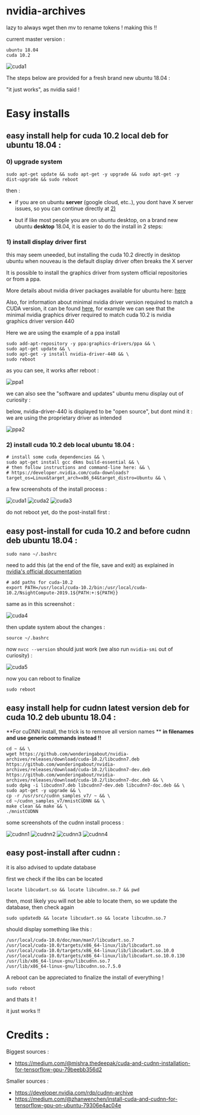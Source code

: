 # nvidia-archives

lazy to always wget then mv to rename tokens ! making this !!

current master version : 

```
ubuntu 18.04
cuda 10.2
```

![cuda1](https://raw.githubusercontent.com/wonderingabout/nvidia-archives/master/pictures/10.0/cuda1.png)

The steps below are provided for a fresh brand new ubuntu 18.04 :

"it just works", as nvidia said !

# Easy installs

## easy install help for cuda 10.2 local deb for ubuntu 18.04 :

### 0) upgrade system

```
sudo apt-get update && sudo apt-get -y upgrade && sudo apt-get -y dist-upgrade && sudo reboot
```

then : 

- if you are on ubuntu **server** (google cloud, etc..), you dont have X 
server issues, so you can continue directly at 
[2)](#2-install-cuda-102-deb-local-ubuntu-1804-)

- but if like most people you are on ubuntu desktop, on a brand new 
ubuntu **desktop** 18.04, it is easier to do the install in 2 steps: 

### 1) install display driver first

this may seem uneeded, but installing the cuda 10.2 directly in 
desktop ubuntu when nouveau is the default display driver often 
breaks the X server

It is possible to install the graphics driver from system 
official repositories or from a ppa.

More details about nvidia driver packages available for ubuntu here:
[here](https://packages.ubuntu.com/search?suite=default&section=all&arch=any&keywords=nvidia&searchon=names)

Also, for information about minimal nvidia driver version required 
to match a CUDA version, it can be found
[here](https://docs.nvidia.com/cuda/cuda-toolkit-release-notes/index.html), 
for example we can see that the minimal nvidia graphics driver required 
to match cuda 10.2 is nvidia graphics driver version 440

Here we are using the example of a ppa install

```
sudo add-apt-repository -y ppa:graphics-drivers/ppa && \
sudo apt-get update && \
sudo apt-get -y install nvidia-driver-440 && \
sudo reboot
```

as you can see, it works after reboot : 

![ppa1](https://raw.githubusercontent.com/wonderingabout/nvidia-archives/master/pictures/10.0/ppa1.png)

we can also see the "software and updates" ubuntu 
menu display out of curiosity :

below, nvidia-driver-440 is displayed to be "open source", but 
dont mind it : we are using the proprietary driver as intended

![ppa2](https://raw.githubusercontent.com/wonderingabout/nvidia-archives/master/pictures/10.0/ppa2.png)

### 2) install cuda 10.2 deb local ubuntu 18.04 :

```
# install some cuda dependencies && \
sudo apt-get install gcc dkms build-essential && \
# then follow instructions and command-line here: && \
# https://developer.nvidia.com/cuda-downloads?target_os=Linux&target_arch=x86_64&target_distro=Ubuntu && \
```

a few screenshots of the install process : 

![cuda1](https://raw.githubusercontent.com/wonderingabout/nvidia-archives/master/pictures/10.0/cuda1.png)
![cuda2](https://raw.githubusercontent.com/wonderingabout/nvidia-archives/master/pictures/10.0/cuda2.png)
![cuda3](https://raw.githubusercontent.com/wonderingabout/nvidia-archives/master/pictures/10.0/cuda3.png)

do not reboot yet, do the post-install first : 

## easy post-install for cuda 10.2 and before cudnn deb ubuntu 18.04 :

```
sudo nano ~/.bashrc
```

need to add this (at the end of the file, save and exit) 
as explained in 
[nvidia's official documentation](https://docs.nvidia.com/cuda/cuda-installation-guide-linux/index.html#post-installation-actions)

```
# add paths for cuda-10.2
export PATH=/usr/local/cuda-10.2/bin:/usr/local/cuda-10.2/NsightCompute-2019.1${PATH:+:${PATH}}
```

same as in this screenshot : 

![cuda4](https://raw.githubusercontent.com/wonderingabout/nvidia-archives/master/pictures/10.0/cuda4.png)

then update system about the changes : 

```
source ~/.bashrc
```

now `nvcc --version` should just work (we also run `nvidia-smi` 
out of curiosity) : 

![cuda5](https://raw.githubusercontent.com/wonderingabout/nvidia-archives/master/pictures/10.0/cuda5.png)

now you can reboot to finalize

```
sudo reboot
```

## easy install help for cudnn latest version deb for cuda 10.2 deb ubuntu 18.04 :

**For cuDNN install, the trick is to remove all version names **
**in filenames and use generic commands instead !!**

```
cd ~ && \
wget https://github.com/wonderingabout/nvidia-archives/releases/download/cuda-10.2/libcudnn7.deb https://github.com/wonderingabout/nvidia-archives/releases/download/cuda-10.2/libcudnn7-dev.deb https://github.com/wonderingabout/nvidia-archives/releases/download/cuda-10.2/libcudnn7-doc.deb && \
sudo dpkg -i libcudnn7.deb libcudnn7-dev.deb libcudnn7-doc.deb && \
sudo apt-get -y upgrade && \
cp -r /usr/src/cudnn_samples_v7/ ~ && \
cd ~/cudnn_samples_v7/mnistCUDNN && \
make clean && make && \
./mnistCUDNN
```

some screenshots of the cudnn install process :

![cudnn1](https://raw.githubusercontent.com/wonderingabout/nvidia-archives/master/pictures/10.0/cudnn1.png)
![cudnn2](https://raw.githubusercontent.com/wonderingabout/nvidia-archives/master/pictures/10.0/cudnn2.png)
![cudnn3](https://raw.githubusercontent.com/wonderingabout/nvidia-archives/master/pictures/10.0/cudnn3.png)
![cudnn4](https://raw.githubusercontent.com/wonderingabout/nvidia-archives/master/pictures/10.0/cudnn4.png)

## easy post-install after cudnn :

it is also advised to update database

first we check if the libs can be located

```
locate libcudart.so && locate libcudnn.so.7 && pwd
```

then, most likely you will not be able to locate them, so we 
update the database, then check again

```
sudo updatedb && locate libcudart.so && locate libcudnn.so.7
```

should display something like this :

```
/usr/local/cuda-10.0/doc/man/man7/libcudart.so.7
/usr/local/cuda-10.0/targets/x86_64-linux/lib/libcudart.so
/usr/local/cuda-10.0/targets/x86_64-linux/lib/libcudart.so.10.0
/usr/local/cuda-10.0/targets/x86_64-linux/lib/libcudart.so.10.0.130
/usr/lib/x86_64-linux-gnu/libcudnn.so.7
/usr/lib/x86_64-linux-gnu/libcudnn.so.7.5.0

```

A reboot can be appreciated to finalize the install of everything !

```
sudo reboot
```

and thats it !

it just works !!

# Credits : 

Biggest sources : 

- https://medium.com/@mishra.thedeepak/cuda-and-cudnn-installation-for-tensorflow-gpu-79beebb356d2

Smaller sources :

- https://developer.nvidia.com/rdp/cudnn-archive
- https://medium.com/@zhanwenchen/install-cuda-and-cudnn-for-tensorflow-gpu-on-ubuntu-79306e4ac04e
